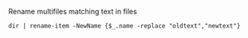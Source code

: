 

Rename multifiles matching text in files 

    dir | rename-item -NewName {$_.name -replace "oldtext","newtext"}
